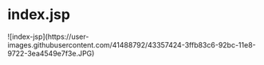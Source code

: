 # index.jsp

<p>![index-jsp](https://user-images.githubusercontent.com/41488792/43357424-3ffb83c6-92bc-11e8-9722-3ea4549e7f3e.JPG)
<h6><script> 태그를 사용하여 jsp 문법을 쓰면 된다.<br>
location,href = “이동하고 싶은 jsp 파일”</h6></p>

# login.jsp
```jsp
  
<meta http-equiv="Content-Type" content="text/html; charset=UTF-8">
<meta name="viewport" content="width=device-width", initial-scale="1">
<link rel="stylesheet" href="css/bootstrap.min.css">
<title>JSP 게시판 웹사이트</title>

  ```
 반응형 웹에 사용되는 meta 태그를 넣어주자 (bootstrap 사용)<br>
 **width** 속성은 뷰포트의 크기를 조정한다. 특정한 숫자를 사용해 width=600이라고 할 수도 있고 devie-width와 같은 특정한 값을 사용할수 있는데, <strong>device-width</strong>는 100% 스케일에서 CSS 픽셀들로 계산된 화면의 폭을 의미한다.<br>
  **initial-scale** 속성은 페이지가 처음 로드될 때 줌 레벨을 조저한다.(사용자가 얼마나 페이지를 줌-인, 줌-아우트 할 수 있는지를 조정한다.<br>
 **rel="stylesheet"** 스타일 시트는 html이 가지는 불편함 점을 해소하기 위해서 만들어진 html의 보완 도구다.(CSS사용)<br>
 ```jsp
 <nav class="navbar navbar-default">
		<div class="navbar-header">
			<button type="button" class="navbar-toggle collapsed"
				data-toggle="collapse" data-target="#bs-example-navbar-collapse-1"
				aria-expanded="false">
				<span class="icon-bar"></span>
				<span class="icon-bar"></span>
				<span class="icon-bar"></span>
			</button>
			<a class="navbar-brand" href="main.jsp">JSP 게시판 웹 사이트</a>
		</div>
		<div class="collapse navbar-collapse" id="bs-example-navbar-collapse-1">
			<ul class="nav navbar-nav">
				<li><a href="main.jsp">메인</a></li>
				<li><a href="bbs.jsp">게시판</a></li>
					
			</ul>
			<ul class="nav navbar-nav navbar-right">
        		 <li class="dropdown">
         		  <a href="#" class="dropdown-toggle" 
          			  data-toggle="dropdown" role="button" aria-haspopup="true" 
           			  aria-expanded="false">접속하기 <span class="caret"></span></a>
      		<ul class="dropdown-menu">
      		        <li class="active"><a href="login.jsp">로그인</a></li>
             		<li><a href="join.jsp">회원가입</a></li>
            </ul>    
         		</li>
       		</ul>

		</div>
	</nav>
  ```
 nav 태그는 사이트에서 주요한 네비게이션 역할을 하는 링크 그룹을 담을 때 사용합니다. nav 요소를 사용하면, 스크린 리더를 이용하는 사용자가 네비게이션을 쉽고 빠르게 찾을 수 있고, 필요하지 않을 경우 건너뛰기 할 수 있습니다.<br>
**숨김기능 구현**(CSS js )<br>
태그에 **data-toggle="collapse"**와  **data-target**을 붙이기만 하면 숨김 가능한 다른 태그를 제어하게 된다. data-target 속성은 숨김을 적용할 css 선택자를 값으로 받는다. 숨김 가능한 태그에 collapse 클래스를 잊지 마라. <br>
**droptdwon 사용하기**(bootstrap)<br>
a 태그를 사용할 때에 href="#"을 넣으므로써 현재 가르키는 링크가 없다는 것을 알려주고<br>
**data-toggle="dropdwon"** 속성을 사용하여 dropdown을 구현한다. aria-haspopup -> 텍스트 필드와 연관된 하위 수준의 메뉴가 있으면 true, 그렇지 않으면 false, aria-expanded 펼침 상태 <br><br>
class ="active" 하면 현재 선택이 되었다는 뜻(현재 선택된 홈페이지를 의미) 위의 코드에 따르면 login.jsp가 현재 선택된 홈페이지라는 것을 표시해준다.(파란색으로 표시됨)<br>
```jsp
<div class="container">
		<div class="col-lg-4"></div>
		<div class="col-lg-4">
			<div class="jumbotron" style="padding-top: 20px;">
				<form method="post" action="loginAction.jsp">
					<h3 style="text-align: center;">로그인 화면</h3>
					<div class="form-group">
						<input type="text" class="form-control" placeholder="아이디" name="userID" maxlength="20">
					</div>
					<div class="form-group">
						<input type="password" class="form-control" placeholder="비밀번호" name="userPassword" maxlength="20">
					</div>
					<input type="submit" class="btn btn-primary form-control" value="로그인">
				</form>
			</div>
		</div>
		<div class="col-lg-4"></div>
	</div>
```
**콘테이너**
>부트스트랩은 사이트 콘텐츠를 감싸고 그리드 시스템을 만들 콘테이너가 필요함<br>
1.반은형 고정폭 콘테이너= .container<br>
2.뷰포트 전페폭까지 늘어나는 최대폭 콘테이너= .container-fluid<br>
class="container"를 사용해 component를 감싸줄 container를 만든다.<br>
jumbotron 템플릿 꾸며주기<br>


**form 태그**(html)<br>
>속성<br>
<li>action : 폼을 전송할 서버 쪽 스크립트 파일을 지정합니다.</li>
<li>name : 폼을 식별하기 위한 이름을 지정합니다.</li>
<li>accept-charset : 폼 전송에 사용할 문자 인코딩을 지정합니다.</li>
<li>target : action에서 지정한 스크립트 파일을 현재 창이 아닌 다른 위치에 열도록 지정합니다.</li>
<li>method : 폼을 서버에 전송할 http 메소드를 정합니다. (GET 또는 POST)</li>
form 사용법 : http://the3.tistory.com/53 <br>
submit을 통해 action="loginAction,jsp"로 <br>
**주의점:** form-group와 input 그룹은 같이 쓰면 안된다. form-group안에 input을 
 
 

